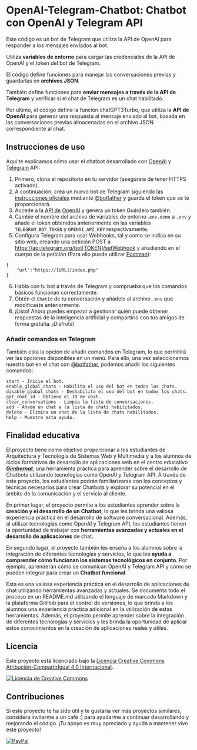 # OpenAI-Telegram-Chatbot: Chatbot con OpenAI y Telegram API
Este código es un bot de Telegram que utiliza la API de OpenAI para responder a los mensajes enviados al bot. 

Utiliza **variables de entorno** para cargar las credenciales de la API de OpenAI y el token del bot de Telegram. 

El código define funciones para manejar las conversaciones previas y guardarlas en **archivos JSON**.

También define funciones para **enviar mensajes a través de la API de Telegram** y verificar si el chat de Telegram es un chat habilitado. 

Por último, el código define la función chatGPT3Turbo, que utiliza la **API de OpenAI** para generar una respuesta al mensaje enviado al bot, basada en las conversaciones previas almacenadas en el archivo JSON correspondiente al chat.

## Instrucciones de uso
Aquí te explicamos cómo usar el chatbot desarrollado con [OpenAI](https://platform.openai.com/docs/api-reference/chat) y [Telegram](https://core.telegram.org/bots/api) API:

1. Primero, clona el repositorio en tu servidor (asegúrate de tener HTTPS activado).
2. A continuación, crea un nuevo bot de Telegram siguiendo las [instrucciones oficiales](https://core.telegram.org/bots#how-do-i-create-a-bot) mediante [@botfather](https://t.me/botfather) y guarda el token que se te proporcionará.
3. Accede a la [API de OpenAI](https://platform.openai.com/account/api-keys) y genera un token.Guárdelo también.
4. Cambie el nombre del archivo de variables de entorno .`env.demo` a `.env` y añade el token obtenidos anteriormente en las variables `TELEGRAM_BOT_TOKEN` y `OPENAI_API_KEY` respectivamente.
5. Configura Telegram para usar Webhooks, tal y como se indica en su sitio web, creando una petición POST a https://api.telegram.org/bot[TOKEN]/setWebhook y añadiendo en el cuerpo de la petición (Para ello puede utilizar [Postman](https://www.postman.com/downloads/)):
```
{
    "url":"https://[URL]/index.php"
}
```
6. Habla con tu bot a través de Telegram y comprueba que los comandos básicos funcionan correctamente.
7. Obtén el `ChatId` de tu conversación y añádelo al archivo `.env` que modificaste anteriormente.
8. ¡Listo! Ahora puedes empezar a gestionar quién puede obtener respuestas de la inteligencia artificial y compartirlo con tus amigos de forma gratuita. ¡Disfruta!

### Añadir comandos en Telegram
También esta la opción de añadir comandos en Telegram, lo que permitirá ver las opciones disponibles en un menú. Para ello, una vez seleccionamos nuestro bot en el chat con [@botfather](https://t.me/botfather), podemos añadir los siguientes comandos:
```
start - Inicia el bot.
enable_global_chats - Habilita el uso del bot en todos los chats.
disable_global_chats - Deshabilita el uso del bot en todos los chats.
get_chat_id - Obtiene el ID de chat.
clear_conversations - Limpia la lista de conversaciones.
add - Añade un chat a la lista de chats habilitados.
delete - Elimina un chat de la lista de chats habilitados.
help - Muestra esta ayuda.
```

## Finalidad educativa
El proyecto tiene como objetivo proporcionar a los estudiantes de Arquitectura y Tecnología de Sistemas Web y Multimedia y a los alumnos de ciclos formativos de desarrollo de aplicaciones web en el centro educativo [***Gimbernat***](https://www.eug.es/), una herramienta práctica para aprender sobre el desarrollo de Chatbots utilizando tecnologías como OpenAI y Telegram API. A través de este proyecto, los estudiantes podrán familiarizarse con los conceptos y técnicas necesarios para crear Chatbots y explorar su potencial en el ámbito de la comunicación y el servicio al cliente.

En primer lugar, el proyecto permite a los estudiantes aprender sobre la **creación y el desarrollo de un Chatbot**, lo que les brinda una valiosa experiencia práctica en el desarrollo de software conversacional. Además, al utilizar tecnologías como OpenAI y Telegram API, los estudiantes tienen la oportunidad de trabajar con **herramientas avanzadas y actuales en el desarrollo de aplicaciones** de chat.

En segundo lugar, el proyecto también les enseña a los alumnos sobre la integración de diferentes tecnologías y servicios, lo que les **ayuda a comprender cómo funcionan los sistemas tecnológicos en conjunto**. Por ejemplo, aprenderán cómo se comunican OpenAI y Telegram API y cómo se pueden integrar para crear un **Chatbot funcional**.

Esta es una valiosa experiencia práctica en el desarrollo de aplicaciones de chat utilizando herramientas avanzadas y actuales. Se documenta todo el proceso en un README.md utilizando el lenguaje de marcado Markdown y la plataforma GitHub para el control de versiones, lo que brinda a los alumnos una experiencia práctica adicional en la utilización de estas herramientas. Además, el proyecto permite aprender sobre la integración de diferentes tecnologías y servicios y les brinda la oportunidad de aplicar estos conocimientos en la creación de aplicaciones reales y útiles.

## Licencia

Este proyecto está licenciado bajo la [Licencia Creative Commons Atribución-CompartirIgual 4.0 Internacional](https://creativecommons.org/licenses/by-sa/4.0/deed.es).

[![Licencia de Creative Commons](https://i.creativecommons.org/l/by-sa/4.0/88x31.png)](https://creativecommons.org/licenses/by-sa/4.0/deed.es)

## Contribuciones

Si este proyecto te ha sido útil y te gustaría ver más proyectos similares, considera invitarme a un café :) para ayudarme a continuar desarrollando y mejorando el código. ¡Tu apoyo es muy apreciado y ayuda a mantener vivo este proyecto!

[![PayPal](https://www.paypalobjects.com/webstatic/mktg/logo/AM_SbyPP_mc_vs_dc_ae.jpg)](https://paypal.me/fmesasc?country.x=ES&locale.x=es_ES)
